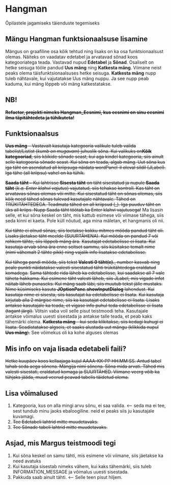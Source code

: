 # Hangman
Õpilastele jagamiseks täienduste tegemiseks

## Mängu Hangman funktsionaalsuse lisamine
Mängus on graafiline osa kõik tehtud ning lisaks on ka osa funktsionaalsust olemas. Näiteks on vaadatav edetabel ja arvatavad sõnad koos 
kategooriatega teada. Vastavad nupud **Edetabel** ja **Sõnad**. Osaliselt on hetke seisuga tööle pandud **Uus mäng** ning **Katkesta mäng**. Viimane 
neist peaks olema täisfunktsionaalsuses hetke seisuga. **Katkesta mäng** nupp tuleb nähtavale, kui vajutatakse Uus mäng nuppu. Ja see nupp 
peab kaduma, kui mäng lõppeb või mäng katkestatakse. 

## NB!
~~**Refactor, projekti nimeks Hangman_Eesnimi, kus eesnimi on sinu eesnimi ilma täpitähtedeta ja tühikuteta!**~~


## Funktsionaalsus
~~**Uus mäng** – Vastavalt kasutaja kategooria valikule tuleb valida tabelist/Listist (_kumb on mugavam_) juhuslik sõna. Kui valikuks 
on**Kõik kategooriad**, siis kõikide sõnade seast, kui aga kindel kategooria, siis ainult selle kategooria sõnade seast. Kui sõna on teada, algab
mäng. Uut sõna kus iga täht on asendatud all kriipsuga näidata wordPanel-il oleval sildil (JLabel). Iga tähe (all kriipsu) vahel on ka 
tühik.~~

~~**Saada täht –** Kui lahtrisse **Sisesta täht** on täht sisestatud ja nupule **Saada täht** (_k.a. Enter klahvi vajutus_) vajutatud, siis 
tehakse kontroll. Kas täht on arvatavas sõnas olemas või mitte. Kui sisestatud täht on sõnas olemas, siis kõik need tähed sõnas tulevad 
kasutajale nähtavale. Tähed on TRÜKITÄHTEDEGA. Teadmata tähed on all kriipsud (_). Iga puuduv täht on üks all kriips. Nupp Saada täht 
töötab ka Enter klahvi vajutusega!~~
Ma lisasin selle, et kui sõna keskel on täht, mis kattub esimese või viimase tähega, siis seda kinni ei kaeta. 
Pole küll nõutud, aga mina mäletan, et hangmanis oli nii.

~~Kui tähte ei olnud sõnas, siis loetakse kokku mitmes mööda pandud täht oli. Lisaks jäetakse täht meelde (SUURTÄHENA). Kui mööda on pandud 
7 või rohkem tähte, siis lõppeb mäng ära.~~ ~~Kasutajat edetabelisse ei lisata. Kui kasutaja arvab sõna ära enne seitset sammu, siis küsitakse 
temalt nime (nimi vähemalt 2 tähte pikk) ning vajalik info lisatakse edetabelisse.~~

~~Kui tähega pandi mööda, siis tekst **Valesti 0 täht(e).**, number kasvab ning peale punkti näidatakse valesti sisestatud tähti 
trükitähtedega eraldatud komadega.~~ ~~Sama tähtede rida läheb ka edetabelisse,~~ ~~kui saadakse all 7 vale täheta hakkama. Kui esimene täht 
valesti läheb, siis JLabel, mis vigade infot näitab läheb punaseks. Kui mäng saab läbi, siis muutub tekst jälle mustaks.~~  
~~Nime küsimiseks kasuta **JOptionPane.showInputDialog** lahendust. Kui kasutaja nime ei sisesta, siis kasutajat ka edetabelisse ei lisata.~~
~~Kui kasutaja kirjutab alla 2 märgise nime, siis ka kasutajat edetabelisse ei lisata. Lisaks antakse kasutajale ka teada, et vigase info 
puhul teda edetabelisse ei lisata (tagant järgi).~~
Võtsin vaba voli selle pisut teistmoodi teha. Kasutajale antakse võimalus uuesti sisestada ja antakse talle teada, et peab kaks tähemärki olema.
~~**Katkesta mäng** - kui seda klikitakse, siis kedagi kuhugi ei lisata. Seadistatakse algseis, et saaks alustada uut mängu (klikkida nupul **Uus mäng**).~~
See võimekus oli ka kohe alguses olemas

## Mis info on vaja lisada edetabeli faili?
~~Hetke kuupäev koos kellaajaga kujul AAAA-KK-PP HH:MM:SS. Antud tabel tahab seda aega sõnena. Mängija nimi sõnena. Sõna mida arvati. 
Tähed mis valesti sisestati, eraldatud komaga ja SUURTÄHED. Viimane veerg võib ka tühjaks jääda, muud veerud peavad tabelis täidetud 
olema.~~

## Lisa võimalused
1. Kategooria, kus on alla mingi arvu sõnu, ei saa valida. <-- seda ma ei tee, sest tundub minu jaoks ebaloogiline. neid ei peaks siis ju kasutajale kuvamagi.
2. ~~Tee Edetabeli lahtrid mitte muudetavaks.~~
3. ~~Tee Sõnade tabeli lahtrid mitte muudetavaks.~~

## Asjad, mis Margus teistmoodi tegi
1. Kui sõna keskel on samu tähti, mis esimene või viimane, siis jäetakse ka need avatuks
2. Kui kasutaja sisestab nimeks vähem, kui kaks tähemärki, siis tuleb INFORMATION_MESSAGE ja võimalus uuesti sisestada.
3. Pakkuda saab ainult tähti. <-- Selle teen pisut hiljem.

